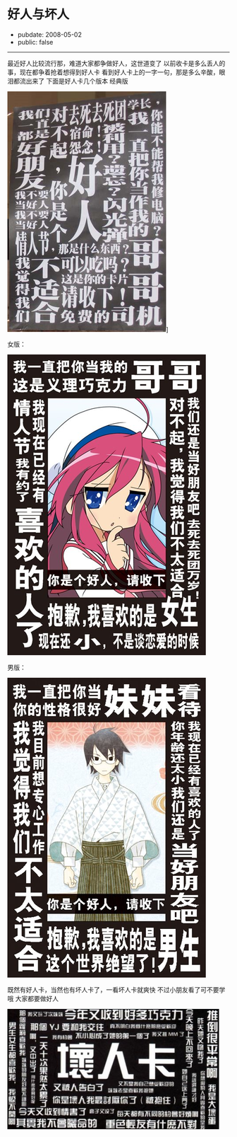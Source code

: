 # 好人与坏人

- pubdate: 2008-05-02
- public: false

--------------------------


最近好人比较流行那，难道大家都争做好人，这世道变了
以前收卡是多么丢人的事，现在都争着抢着想得到好人卡
看到好人卡上的一字一句，那是多么辛酸，眼泪都流出来了
下面是好人卡几个版本
经典版

![](../../uploads/blogger/071101_orz.jpg)]

女版：

![](../../uploads/blogger/20071112103540.jpg)

男版：

![](../../uploads/blogger/20071112103605.jpg)

既然有好人卡，当然也有坏人卡了，一看坏人卡就爽快
不过小朋友看了可不要学哦
大家都要做好人

![](../../uploads/blogger/b.bmp)